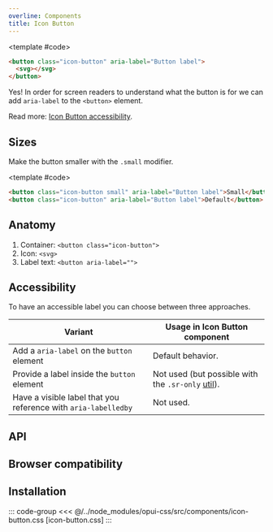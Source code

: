 ```yaml
---
overline: Components
title: Icon Button
---
```


<script setup>
import Baseline from "../.vitepress/theme/app/components/Baseline.vue"
import Example from "../.vitepress/theme/app/components/Example.vue"
import Alert from "../.vitepress/theme/app/components/Alert.vue"
</script>

<style>
	.anatomy {
		outline: var(--_anatomy-border-gray);
		outline-offset: 2px;
		& > * {
			outline: var(--_anatomy-border-red);
		}
	}
</style>

<Example row>
<template #example>
 <button class="icon-button" aria-label="Button label">
			<svg xmlns="http://www.w3.org/2000/svg" width="32" height="32" viewBox="0 0 32 32"><path fill="currentColor" d="M13.5 6.5V7h5v-.5a2.5 2.5 0 0 0-5 0m-2 .5v-.5a4.5 4.5 0 1 1 9 0V7H28a1 1 0 1 1 0 2h-1.508L24.6 25.568A5 5 0 0 1 19.63 30h-7.26a5 5 0 0 1-4.97-4.432L5.508 9H4a1 1 0 0 1 0-2zm2.5 6.5a1 1 0 1 0-2 0v10a1 1 0 1 0 2 0zm5-1a1 1 0 0 0-1 1v10a1 1 0 1 0 2 0v-10a1 1 0 0 0-1-1"/></svg>
		</button>
		 <button class="icon-button" aria-label="Button label">
			<svg xmlns="http://www.w3.org/2000/svg" width="32" height="32" viewBox="0 0 32 32"><path fill="currentColor" d="M21.65 3.434a4.889 4.889 0 1 1 6.915 6.914l-.902.901l-6.914-6.914zM19.335 5.75L4.357 20.73a3.7 3.7 0 0 0-1.002 1.84l-1.333 6.22a1 1 0 0 0 1.188 1.188l6.22-1.333a3.7 3.7 0 0 0 1.84-1.002l14.98-14.98z"/></svg>
		</button>
</template>

<template #code>

```html
<button class="icon-button" aria-label="Button label">
  <svg></svg>
</button>
```

</template>
</Example>

<div class="not-rich-text">
<Alert>
<template #title>
	<code>aria-label</code>?
</template>

<div class="rich-text">

Yes! In order for screen readers to understand what the button is for we can add `aria-label` to the `<button>` element.

Read more: [Icon Button accessibility](#accessibility).

</div>
</Alert>

</div>

## Sizes

Make the button smaller with the `.small` modifier.

<Example row>
<template #example>
	<button class="icon-button small">
		<svg xmlns="http://www.w3.org/2000/svg" width="32" height="32" viewBox="0 0 32 32"><path fill="currentColor" d="M21.65 3.434a4.889 4.889 0 1 1 6.915 6.914l-.902.901l-6.914-6.914zM19.335 5.75L4.357 20.73a3.7 3.7 0 0 0-1.002 1.84l-1.333 6.22a1 1 0 0 0 1.188 1.188l6.22-1.333a3.7 3.7 0 0 0 1.84-1.002l14.98-14.98z"/></svg>
	</button>
		<button class="icon-button" aria-label="Button label">
		<svg xmlns="http://www.w3.org/2000/svg" width="32" height="32" viewBox="0 0 32 32"><path fill="currentColor" d="M21.65 3.434a4.889 4.889 0 1 1 6.915 6.914l-.902.901l-6.914-6.914zM19.335 5.75L4.357 20.73a3.7 3.7 0 0 0-1.002 1.84l-1.333 6.22a1 1 0 0 0 1.188 1.188l6.22-1.333a3.7 3.7 0 0 0 1.84-1.002l14.98-14.98z"/></svg>
	</button>

</template>

<template #code>

```html
<button class="icon-button small" aria-label="Button label">Small</button>
<button class="icon-button" aria-label="Button label">Default</button>
```

</template>
</Example>

## Anatomy

1. Container: `<button class="icon-button">`
2. Icon: `<svg>`
3. Label text: `<button aria-label="">`

<style>
	.anatomy {
		* > * {
			outline: none;
		}
	}
</style>

<Example row>
<template #example>
<button class="icon-button anatomy" aria-label="Anatomy icon button example">
<svg xmlns="http://www.w3.org/2000/svg" width="24" height="24" viewBox="0 0 24 24"><path fill="currentColor" d="M11.75 3a.75.75 0 0 1 .743.648l.007.102l.001 7.25h7.253a.75.75 0 0 1 .102 1.493l-.102.007h-7.253l.002 7.25a.75.75 0 0 1-1.493.101l-.007-.102l-.002-7.249H3.752a.75.75 0 0 1-.102-1.493L3.752 11h7.25L11 3.75a.75.75 0 0 1 .75-.75"/></svg>
</button>
</template>

</Example>

## Accessibility

To have an accessible label you can choose between three approaches.

| Variant                                                        | Usage in Icon Button component                                                    |
| -------------------------------------------------------------- | --------------------------------------------------------------------------------- |
| Add a `aria-label` on the `button` element                     | Default behavior.                                                                 |
| Provide a label inside the `button` element                    | Not used (but possible with the `.sr-only` [util](/guide/getting-started/utils)). |
| Have a visible label that you reference with `aria-labelledby` | Not used.                                                                         |

## API

<!--@include: ./icon-button-api.md -->

## Browser compatibility

<Baseline :ids="['light-dark']" />

## Installation

::: code-group
<<< @/../node_modules/opui-css/src/components/icon-button.css [icon-button.css]
:::

